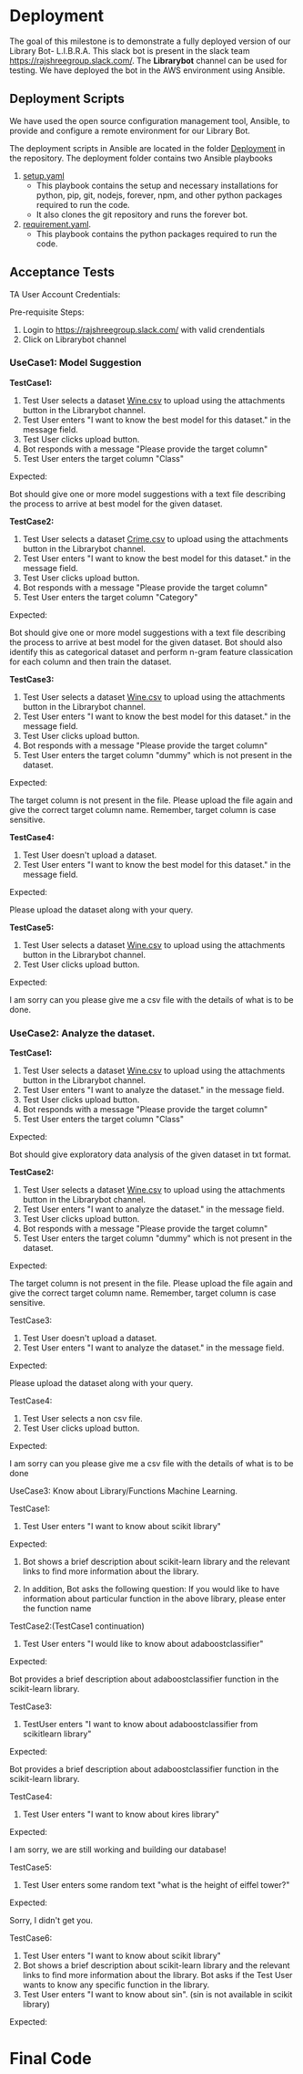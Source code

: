 # Deployment 
The goal of this milestone is to demonstrate a fully deployed version of our Library Bot- L.I.B.R.A.
This slack bot is present in the slack team https://rajshreegroup.slack.com/. The **Librarybot** channel can be used for testing. 
We have deployed the bot in the AWS environment using Ansible.

## Deployment Scripts 
We have used the open source configuration management tool, Ansible, to provide and configure a remote environment for our Library Bot. 

The deployment scripts in Ansible are located in the folder [Deployment](https://github.ncsu.edu/csc510-fall2019/CSC510-23/tree/master/Deployment) in the repository. 
The deployment folder contains two Ansible playbooks
1. [setup.yaml](https://github.ncsu.edu/csc510-fall2019/CSC510-23/blob/master/Deployment/setup.yaml)
   - This playbook contains the setup and necessary installations for python, pip, git, nodejs, forever, npm, and other python packages required to run the code. 
   - It also clones the git repository and runs the forever bot.
2. [requirement.yaml](https://github.ncsu.edu/csc510-fall2019/CSC510-23/blob/master/Deployment/requirements.yaml).<br/>
   - This playbook contains the python packages required to run the code.

## Acceptance Tests 

TA User Account Credentials:

Pre-requisite Steps:
1. Login to https://rajshreegroup.slack.com/ with valid crendentials
2. Click on Librarybot channel

### UseCase1: Model Suggestion

**TestCase1:**
1. Test User selects a dataset [Wine.csv](https://drive.google.com/open?id=1DAMCOHTMpKuizsAS_SXApEmMgOhXJQ7x) to upload using the attachments button in the Librarybot channel.
2. Test User enters "I want to know the best model for this dataset." in the message field.
3. Test User clicks upload button.
4. Bot responds with a message "Please provide the target column"
5. Test User enters the target column "Class"

Expected:

Bot should give one or more model suggestions with a text file describing the process to arrive at best model for the given dataset.

**TestCase2:**
1. Test User selects a dataset [Crime.csv](https://drive.google.com/open?id=1XuUWbALxOR2t9NE4ErrF_olQuWJhgbJM) to upload using the attachments button in the Librarybot channel.
2. Test User enters "I want to know the best model for this dataset." in the message field.
3. Test User clicks upload button.
4. Bot responds with a message "Please provide the target column"
5. Test User enters the target column "Category"

Expected:

Bot should give one or more model suggestions with a text file describing the process to arrive at best model for the given dataset. Bot should also identify this as categorical dataset and perform n-gram feature classication for each column and then train the dataset.

**TestCase3:**
1. Test User selects a dataset [Wine.csv](https://drive.google.com/open?id=1DAMCOHTMpKuizsAS_SXApEmMgOhXJQ7x) to upload using the attachments button in the Librarybot channel.
2. Test User enters "I want to know the best model for this dataset." in the message field.
3. Test User clicks upload button.
4. Bot responds with a message "Please provide the target column"
5. Test User enters the target column "dummy" which is not present in the dataset.

Expected: 

The target column is not present in the file. Please upload the file again and give the correct target column name. Remember, target column is case sensitive.

**TestCase4:**
1. Test User doesn't upload a dataset.
2. Test User enters "I want to know the best model for this dataset." in the message field.

Expected:

Please upload the dataset along with your query.

**TestCase5:**
1. Test User selects a dataset [Wine.csv](https://drive.google.com/open?id=1DAMCOHTMpKuizsAS_SXApEmMgOhXJQ7x) to upload using the attachments button in the Librarybot channel.
2. Test User clicks upload button.

Expected:

I am sorry can you please give me a csv file with the details of what is to be done.

### UseCase2: Analyze the dataset.

**TestCase1:** 
1. Test User selects a dataset [Wine.csv](https://drive.google.com/open?id=1DAMCOHTMpKuizsAS_SXApEmMgOhXJQ7x) to upload using the attachments button in the Librarybot channel.
2. Test User enters "I want to analyze the dataset." in the message field.
3. Test User clicks upload button.
4. Bot responds with a message "Please provide the target column"
5. Test User enters the target column "Class"

Expected:

Bot should give exploratory data analysis of the given dataset in txt format.

**TestCase2:** 
1. Test User selects a dataset [Wine.csv](https://drive.google.com/open?id=1DAMCOHTMpKuizsAS_SXApEmMgOhXJQ7x) to upload using the attachments button in the Librarybot channel.
2. Test User enters "I want to analyze the dataset." in the message field.
3. Test User clicks upload button.
4. Bot responds with a message "Please provide the target column"
5. Test User enters the target column "dummy" which is not present in the dataset.

Expected:

The target column is not present in the file. Please upload the file again and give the correct target column name. Remember, target column is case sensitive.

TestCase3:
1. Test User doesn't upload a dataset.
2. Test User enters "I want to analyze the dataset." in the message field.

Expected:

Please upload the dataset along with your query.

TestCase4:
1. Test User selects a non csv file.
2. Test User clicks upload button.

Expected:

I am sorry can you please give me a csv file with the details of what is to be done

UseCase3: Know about Library/Functions Machine Learning.

TestCase1: 
1. Test User enters "I want to know about scikit library"

Expected:

1. Bot shows a brief description about scikit-learn library and the relevant links to find more information about the library.

2. In addition, Bot asks the following question: If you would like to have information about particular function in the above library, please enter the function name

TestCase2:(TestCase1 continuation)

1. Test User enters "I would like to know about adaboostclassifier"

Expected:

Bot provides a brief description about adaboostclassifier function in the scikit-learn library.

TestCase3:

1. TestUser enters "I want to know about adaboostclassifier from scikitlearn library" 

Expected:

Bot provides a brief description about adaboostclassifier function in the scikit-learn library.

TestCase4:

1. Test User enters "I want to know about kires library"

Expected:

I am sorry, we are still working and building our database!

TestCase5: 

1. Test User enters some random text "what is the height of eiffel tower?"

Expected:

Sorry, I didn't get you.

TestCase6:
1. Test User enters "I want to know about scikit library"
2. Bot shows a brief description about scikit-learn library and the relevant links to find more information about the library. Bot asks if the Test User wants to know any specific function in the library.
3. Test User enters "I want to know about sin". (sin is not available in scikit library)

Expected:




# Final Code 

